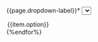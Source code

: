 <label class="usa-label" for="options">{{page.dropdown-label}}<span class="asterisk">*</span></label>
<select class="usa-select" name="options" id="options">
{% for item in page.dropdown %}
  <option value="{{item.value}}">{{item.option}}</option>
{%endfor%}
</select>